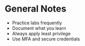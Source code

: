 # General Notes

- Practice labs frequently
- Document what you learn
- Always apply least privilege
- Use MFA and secure credentials
